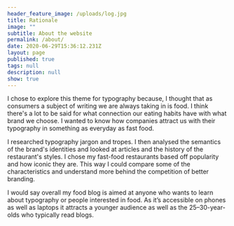 ```yaml
---
header_feature_image: /uploads/log.jpg
title: Rationale
image: ""
subtitle: About the website
permalink: /about/
date: 2020-06-29T15:36:12.231Z
layout: page
published: true
tags: null
description: null
show: true
---
```

I chose to explore this theme for typography because, I thought that as consumers a subject of writing we are always taking in is food. I think there's a lot to be said for what connection our eating habits have with what brand we choose. I wanted to know how companies attract us with their typography in something as everyday as fast food.  

I researched typography jargon and tropes. I then analysed the semantics of the brand's identities and looked at articles and the history of the restaurant's styles. I chose my fast-food restaurants based off popularity and how iconic they are. This way I could compare some of the characteristics and understand more behind the competition of better branding.  

I would say overall my food blog is aimed at anyone who wants to learn about typography or people interested in food. As it’s accessible on phones as well as laptops it attracts a younger audience as well as the 25–30-year-olds who typically read blogs. 

![]()